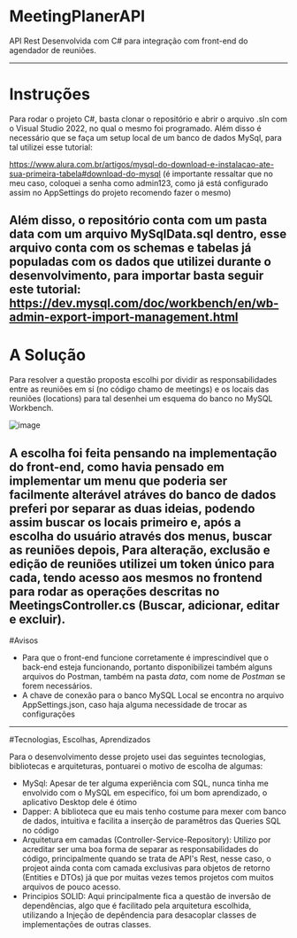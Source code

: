 # MeetingPlanerAPI

API Rest Desenvolvida com C# para integração com front-end do agendador de reuniões.

-----------------------------
# Instruções

Para rodar o projeto C#, basta clonar o repositório e abrir o arquivo .sln com o Visual Studio 2022, no qual o mesmo foi programado.
Além disso é necessário que se faça um setup local de um banco de dados MySql, para tal utilizei esse tutorial:

https://www.alura.com.br/artigos/mysql-do-download-e-instalacao-ate-sua-primeira-tabela#download-do-mysql
(é importante ressaltar que no meu caso, coloquei a senha como admin123, como já está configurado assim no AppSettings do projeto recomendo fazer o mesmo)

Além disso, o repositório conta com um pasta **data** com um arquivo **MySqlData.sql** dentro, esse arquivo conta com os schemas e tabelas já populadas com
os dados que utilizei durante o desenvolvimento, para importar basta seguir este tutorial:
https://dev.mysql.com/doc/workbench/en/wb-admin-export-import-management.html
----------------------------
# A Solução
Para resolver a questão proposta escolhi por dividir as responsabilidades entre as reuniões em sí (no código chamo de meetings) e os locais das reuniões (locations)
para tal desenhei um esquema do banco no MySQL Workbench.

![image](https://user-images.githubusercontent.com/40584329/200055449-78ef04c1-c9a1-4534-b2b5-6fd9a2a329ae.png)

A escolha foi feita pensando na implementação do front-end, como havia pensado em implementar um menu que poderia ser facilmente alterável atráves do banco de dados
preferi por separar as duas ideias, podendo assim buscar os locais primeiro e, após a escolha do usuário através dos menus, buscar as reuniões depois,
Para alteração, exclusão e edição de reuniões utilizei um token único para cada, tendo acesso aos mesmos no frontend para rodar as operações descritas no MeetingsController.cs 
(Buscar, adicionar, editar e excluir).
----------------------------
#Avisos

 - Para que o front-end funcione corretamente é imprescindível que o back-end esteja funcionando, portanto disponibilizei também alguns arquivos do 
   Postman, também na pasta *data*, com nome de *Postman* se forem necessários.
 - A chave de conexão para o banco MySQL Local se encontra no arquivo AppSettings.json, caso haja alguma necessidade de trocar as configurações
   
----------------------------

#Tecnologias, Escolhas, Aprendizados

Para o desenvolvimento desse projeto usei das seguintes tecnologias, bibliotecas e arquiteturas, pontuarei o motivo de escolha de algumas:
  - MySql: Apesar de ter alguma experiência com SQL, nunca tinha me envolvido com o MySQL em especifíco, foi um bom aprendizado, o aplicativo Desktop dele é ótimo
  - Dapper: A biblioteca que eu mais tenho costume para mexer com banco de dados, intuitiva e facilita a inserção de paramêtros das Queries SQL no código
  - Arquitetura em camadas (Controller-Service-Repository): Utilizo por acreditar ser uma boa forma de separar as responsabilidades do código, principalmente quando se trata de API's Rest, 
  nesse caso, o projeot ainda conta com camada exclusivas para objetos de retorno (Entities e DTOs) já que por muitas vezes temos projetos com muitos arquivos de pouco acesso.
  - Principios SOLID: Aqui principalmente fica a questão de inversão de dependências, algo que é facilitado pela arquitetura escolhida, utilizando a Injeção de depêndencia para desacoplar
  classes de implementações de outras classes.
  
